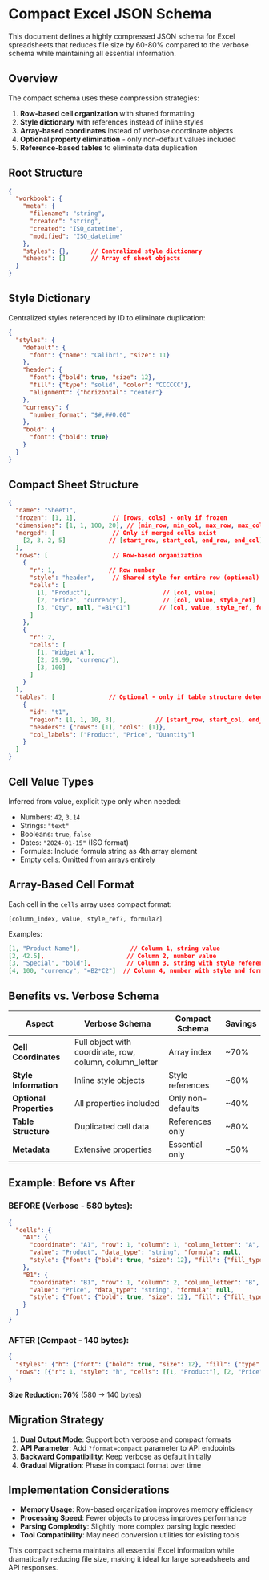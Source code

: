 # Compact Excel JSON Schema

This document defines a highly compressed JSON schema for Excel spreadsheets that reduces file size by 60-80% compared to the verbose schema while maintaining all essential information.

## Overview

The compact schema uses these compression strategies:
1. **Row-based cell organization** with shared formatting
2. **Style dictionary** with references instead of inline styles
3. **Array-based coordinates** instead of verbose coordinate objects
4. **Optional property elimination** - only non-default values included
5. **Reference-based tables** to eliminate data duplication

## Root Structure

```json
{
  "workbook": {
    "meta": {
      "filename": "string",
      "creator": "string", 
      "created": "ISO_datetime",
      "modified": "ISO_datetime"
    },
    "styles": {},      // Centralized style dictionary
    "sheets": []       // Array of sheet objects
  }
}
```

## Style Dictionary

Centralized styles referenced by ID to eliminate duplication:

```json
{
  "styles": {
    "default": {
      "font": {"name": "Calibri", "size": 11}
    },
    "header": {
      "font": {"bold": true, "size": 12},
      "fill": {"type": "solid", "color": "CCCCCC"},
      "alignment": {"horizontal": "center"}
    },
    "currency": {
      "number_format": "$#,##0.00"
    },
    "bold": {
      "font": {"bold": true}
    }
  }
}
```

## Compact Sheet Structure

```json
{
  "name": "Sheet1",
  "frozen": [1, 1],          // [rows, cols] - only if frozen
  "dimensions": [1, 1, 100, 20], // [min_row, min_col, max_row, max_col]
  "merged": [                // Only if merged cells exist
    [2, 3, 2, 5]            // [start_row, start_col, end_row, end_col]
  ],
  "rows": [                  // Row-based organization
    {
      "r": 1,               // Row number
      "style": "header",     // Shared style for entire row (optional)
      "cells": [
        [1, "Product"],                    // [col, value]
        [2, "Price", "currency"],          // [col, value, style_ref]
        [3, "Qty", null, "=B1*C1"]        // [col, value, style_ref, formula]
      ]
    },
    {
      "r": 2,
      "cells": [
        [1, "Widget A"],
        [2, 29.99, "currency"],
        [3, 100]
      ]
    }
  ],
  "tables": [               // Optional - only if table structure detected
    {
      "id": "t1",
      "region": [1, 1, 10, 3],           // [start_row, start_col, end_row, end_col]
      "headers": {"rows": [1], "cols": [1]},
      "col_labels": ["Product", "Price", "Quantity"]
    }
  ]
}
```

## Cell Value Types

Inferred from value, explicit type only when needed:
- Numbers: `42`, `3.14`
- Strings: `"text"`
- Booleans: `true`, `false`
- Dates: `"2024-01-15"` (ISO format)
- Formulas: Include formula string as 4th array element
- Empty cells: Omitted from arrays entirely

## Array-Based Cell Format

Each cell in the `cells` array uses compact format:
```
[column_index, value, style_ref?, formula?]
```

Examples:
```json
[1, "Product Name"],              // Column 1, string value
[2, 42.5],                       // Column 2, number value  
[3, "Special", "bold"],          // Column 3, string with style reference
[4, 100, "currency", "=B2*C2"]  // Column 4, number with style and formula
```

## Benefits vs. Verbose Schema

| Aspect | Verbose Schema | Compact Schema | Savings |
|--------|---------------|----------------|---------|
| **Cell Coordinates** | Full object with coordinate, row, column, column_letter | Array index | ~70% |
| **Style Information** | Inline style objects | Style references | ~60% |
| **Optional Properties** | All properties included | Only non-defaults | ~40% |
| **Table Structure** | Duplicated cell data | References only | ~80% |
| **Metadata** | Extensive properties | Essential only | ~50% |

## Example: Before vs After

### BEFORE (Verbose - 580 bytes):
```json
{
  "cells": {
    "A1": {
      "coordinate": "A1", "row": 1, "column": 1, "column_letter": "A",
      "value": "Product", "data_type": "string", "formula": null,
      "style": {"font": {"bold": true, "size": 12}, "fill": {"fill_type": "solid", "start_color": {"rgb": "CCCCCC"}}}
    },
    "B1": {
      "coordinate": "B1", "row": 1, "column": 2, "column_letter": "B", 
      "value": "Price", "data_type": "string", "formula": null,
      "style": {"font": {"bold": true, "size": 12}, "fill": {"fill_type": "solid", "start_color": {"rgb": "CCCCCC"}}}
    }
  }
}
```

### AFTER (Compact - 140 bytes):
```json
{
  "styles": {"h": {"font": {"bold": true, "size": 12}, "fill": {"type": "solid", "color": "CCCCCC"}}},
  "rows": [{"r": 1, "style": "h", "cells": [[1, "Product"], [2, "Price"]]}]
}
```

**Size Reduction: 76%** (580 → 140 bytes)

## Migration Strategy

1. **Dual Output Mode**: Support both verbose and compact formats
2. **API Parameter**: Add `?format=compact` parameter to API endpoints
3. **Backward Compatibility**: Keep verbose as default initially
4. **Gradual Migration**: Phase in compact format over time

## Implementation Considerations

- **Memory Usage**: Row-based organization improves memory efficiency
- **Processing Speed**: Fewer objects to process improves performance  
- **Parsing Complexity**: Slightly more complex parsing logic needed
- **Tool Compatibility**: May need conversion utilities for existing tools

This compact schema maintains all essential Excel information while dramatically reducing file size, making it ideal for large spreadsheets and API responses. 